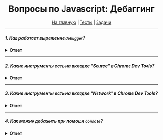 <div align="center">

<h1>Вопросы по Javascript: Дебаггинг</h1>

<a href="https://github.com/dollaween/javascript-questions">На главную</a> | <a href="https://github.com/dollaween/javascript-tests">Тесты</a> | <a href="https://github.com/dollaween/javascript-tests">Задачи</a>

</div>

---

##### 1. Как работает выражение `debugger`?

<details><summary><b>Ответ</b></summary>
<p>

Выражение `debugger` открывает доступ к любому доступному в конкретном окружении отладочному функционалу, например, к установке брейкпоинтов.

В примере ниже, при вызове отладчика, выполнение скрипта приостановится в том месте, где находится выражение `debugger`. В **Chrome Dev Tools** мы можем посмотреть значение аргумента `props`.
```javascript
function buggyFunction(props) {
  debugger
}
buggyFunction()
```

</p>
</details>

---

##### 2. Какие инструменты есть на вкладке "Source" в Chrome Dev Tools?

<details><summary><b>Ответ</b></summary>
<p>

На вкладке "Source" мы можем:
1. Работать с брейкпоинтами: добавлять/удалять, двигаться по ним.
2. Работать с **Event Listeners**.
3. Смотреть **Scope** функции.
4. Смотреть **Call Stack**.
5. Следить за переменными во вкладке **Watch**.

</p>
</details>

---

##### 3. Какие инструменты есть на вкладке "Network" в Chrome Dev Tools?

<details><summary><b>Ответ</b></summary>
<p>

На вкладке "Network" можно:
1. Посмотреть список загруженных данных.
2. Узнать порядок и время загрузки данных.
3. Посмотреть содержание пришедших данных и отправленных запросов.
4. Изменить скорость интернет-соединения для текущей страницы.

</p>
</details>

---

##### 4. Как можно дебажить при помощи `console`?

<details><summary><b>Ответ</b></summary>
<p>

У `console` есть несколько методов, которые помогают в дебаге.

`console.dir()` — отображает список свойств указанного объекта или функции.
```javascript
const f = function() {}
f.prototype.add = () => {}

console.dir(f);
```
```javascript
arguments: null
caller: null
length: 0
name: "f"
prototype: {add: ƒ, constructor: ƒ}
__proto__: ƒ ()
[[FunctionLocation]]: app.js:3
[[Scopes]]: Scopes[2]
```

`console.table()` — отображает наборы данных в виде таблицы. Вторым аргументом принимает массив с названиями колонок, которые необходимо отобразить.

```javascript
const arr = [
  { id: 1, name: 'Jon', age: 33, color: 'green' }
];

console.table(arr, ['name', 'age']);
```
```javascript
(index) | name  | age
--------------------
0       | "Jon" | 33
```

`console.time()` — запускает таймер, который можно использовать для определения, сколько времени занимает выполнение той или иной операции.
`console.timeEnd()` — останавливает таймер и выводит результат.

```javascript
console.time()

let arr = []
for (let i = 0; i < 1e6; i++) {
  arr.push(i)
}

console.timeEnd()
```
```javascript
default: 15.090087890625 ms
```

`console.trace()` — показывает стэк трейс до текущей функции.

```javascript
inner
outer
(anonymous)
```

</p>
</details>
